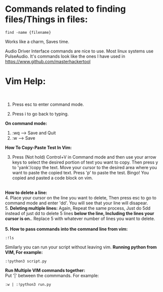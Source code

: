 <h1>Commands related to finding files/Things in files:</h1>




```
find -name {filename}
```




Works like a charm, Saves time.





Audio Driver Interface commands are nice to use. Most linux systems use PulseAudio. It's commands look like the ones I have used in https://www.github.com/masterhackertool


<h1>Vim Help:</h1></br>

1. Press esc to enter command mode.

2. Press i to go back to typing.

<b>On command mode:</b>

1. :wq --> Save and Quit
2. :w  --> Save

<b>How To Copy-Paste Test In Vim:</b>

3. Press (Not hold) Control+V in Command mode and then use your arrow keys to select the desired portion of text you want to copy.
Then press y to 'yank'/copy the text. Move your cursor to the desired area where you want to paste the copied text. Press 'p' to paste
the test. Bingo! You copied and pasted a code block on vim.
<br>
<b>How to delete a line:</b><br>
4. Place your cursor on the line you want to delete, Then press esc to go to command mode and enter 'dd'. You will see that your line will disapear.<br>
5. <b>Deleting multiple lines:</b> Again, Repeat the same process, Just do 5dd instead of just dd to delete 5 lines <b>below the line, Including the lines your cursor is on.</b>. Replace 5 with whatever number of lines you want to delete.
<br><br>
<b>5. How to pass commands into the command line from vim: </b><br>






```
:!ls
```




Similarly you can run your script without leaving vim.
<b>Running python from VIM, For example:</b><br>






```
:!python3 script.py
```



<b>Run Multiple VIM commands together: </b><br>
Put '|' between the commmands.
For example:
<br>





```
:w | :!python3 run.py
```
